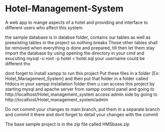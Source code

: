 # Hotel-Management-System
A web app to mange aspects of a hotel and providing and interface to different users who affect this system.

the sample database is in databse folder, contains our tables as well as preexisting tables in the project so nothing breaks
Those other tables shall be removed when everything is done and prepared, till then let them stay
import the database by using opening the directory in your cmd and exucuting
mysql -u root -p hotel < hotel.sql
your username could be different tho

dont forget to install xampp to run this project
Put these files in a folder [Ex: Hotel_Management_System] and then put that folder in a folder called htdocs in your xampp installation folder
then u can access this project by starting mysql and apache server from xampp control panel
and going to http://localhost/Hotel_management_system
access admin side by going to http://localhost/Hotel_management_system/admin

Do not commit your changes to main branch, put them in a separate branch and commit it there
and dont forget to detail your changes with the commit

The base sample project is in the zip file called HMSbase.zip

